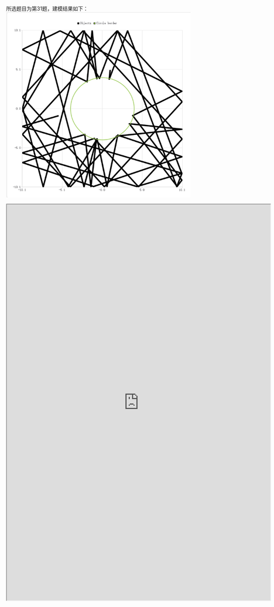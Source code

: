 所选题目为第31题，建模结果如下：
![billard](https://raw.githubusercontent.com/maphyca/compuational_physics_2014301020045/master/homework/billiard.png)
<iframe height=1080 width=720 src="https://github.com/maphyca/compuational_physics_2014301020045/blob/master/homework/1.avi">

